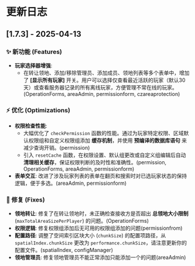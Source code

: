 # 更新日志

## [1.7.3] - 2025-04-13

### ✨ 新功能 (Features)

*   **玩家选择器增强**:
    *   在转让领地、添加/移除管理员、添加成员、领地列表等多个表单中，增加了 **[显示所有玩家]** 开关。用户可以选择仅查看最近活跃的玩家（默认30天）或查看服务器记录的所有离线玩家，方便管理不常在线的玩家。(OperationForms, areaAdmin, permissionform, czareaprotection)

### ⚡ 优化 (Optimizations)

*   **权限检查性能**:
    *   大幅优化了 `checkPermission` 函数的性能。通过为玩家特定权限、区域默认权限组和自定义权限组添加 **缓存机制**，并使用 **预编译的数据库语句** 来减少查询开销。(permission)
    *   引入 `resetCache` 函数，在权限设置、默认组更改或自定义组编辑后自动 **清理相关缓存**，保证权限判断的及时性和准确性。(permission, OperationForms, areaAdmin, permissionform)
*   **表单交互**: 改进了涉及玩家列表的表单在翻页和搜索时对已选玩家状态的保持逻辑，便于多选。(areaAdmin, permissionform)

### 🐛 修复 (Fixes)

*   **领地转让**: 修复了在转让领地时，未正确检查接收方是否超出 **总领地大小限制** (`maxTotalAreaSizePerPlayer`) 的问题。(OperationForms)
*   **权限逻辑**: 修复权限组添加后无可用的权限组添加的问题(permissionfrom)
*   **配置路径**: 调整了空间索引区块大小 (`chunkSize`) 的配置项路径，从 `spatialIndex.chunkSize` 更改为 `performance.chunkSize`，请注意更新你的配置文件。(spatialIndex, configManager)
*   **领地管理员**: 修复领地管理员不能正常添加只能添加一个的问题(areaAdmin)

